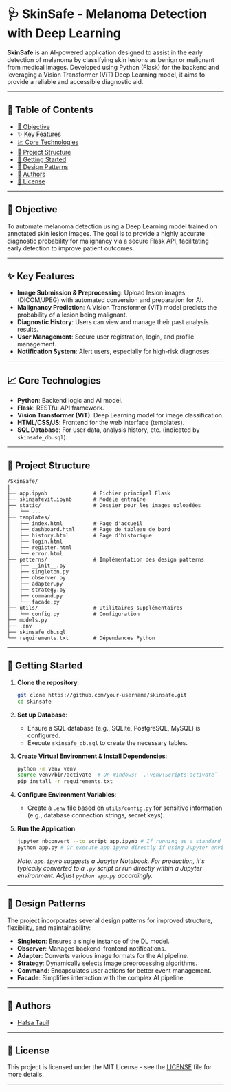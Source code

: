 
# 🩺 SkinSafe - Melanoma Detection with Deep Learning

**SkinSafe** is an AI-powered application designed to assist in the early detection of melanoma by classifying skin lesions as benign or malignant from medical images. Developed using Python (Flask) for the backend and leveraging a Vision Transformer (ViT) Deep Learning model, it aims to provide a reliable and accessible diagnostic aid.

---

## 📌 Table of Contents

- [🎯 Objective](#-objective)
- [✨ Key Features](#-key-features)
- [📈 Core Technologies](#-core-technologies)
- [📁 Project Structure](#-project-structure)
- [🚀 Getting Started](#-getting-started)
- [🎨 Design Patterns](#-design-patterns)
- [🤝 Authors](#-authors)
- [📃 License](#-license)

---

## 🎯 Objective

To automate melanoma detection using a Deep Learning model trained on annotated skin lesion images. The goal is to provide a highly accurate diagnostic probability for malignancy via a secure Flask API, facilitating early detection to improve patient outcomes.

---

## ✨ Key Features

-   **Image Submission & Preprocessing**: Upload lesion images (DICOM/JPEG) with automated conversion and preparation for AI.
-   **Malignancy Prediction**: A Vision Transformer (ViT) model predicts the probability of a lesion being malignant.
-   **Diagnostic History**: Users can view and manage their past analysis results.
-   **User Management**: Secure user registration, login, and profile management.
-   **Notification System**: Alert users, especially for high-risk diagnoses.

---

## 📈 Core Technologies

-   **Python**: Backend logic and AI model.
-   **Flask**: RESTful API framework.
-   **Vision Transformer (ViT)**: Deep Learning model for image classification.
-   **HTML/CSS/JS**: Frontend for the web interface (templates).
-   **SQL Database**: For user data, analysis history, etc. (indicated by `skinsafe_db.sql`).

---

## 📁 Project Structure
```
/SkinSafe/
|
├── app.ipynb               # Fichier principal Flask
├── skinsafevit.ipynb       # Modèle entraîné
├── static/                 # Dossier pour les images uploadées
│   └── ...
├── templates/
│   ├── index.html          # Page d'accueil
│   ├── dashboard.html      # Page de tableau de bord
│   ├── history.html        # Page d'historique
│   ├── login.html
│   ├── register.html
│   └── error.html
├── patterns/               # Implémentation des design patterns
│   ├── __init__.py
│   ├── singleton.py
│   ├── observer.py
│   ├── adapter.py
│   ├── strategy.py
│   ├── command.py
│   └── facade.py
├── utils/                  # Utilitaires supplémentaires
│   └── config.py           # Configuration
├── models.py
├── .env
├── skinsafe_db.sql
└── requirements.txt        # Dépendances Python
```
---

## 🚀 Getting Started

1.  **Clone the repository**:
    ```bash
    git clone https://github.com/your-username/skinsafe.git
    cd skinsafe
    ```

2.  **Set up Database**:
    -   Ensure a SQL database (e.g., SQLite, PostgreSQL, MySQL) is configured.
    -   Execute `skinsafe_db.sql` to create the necessary tables.

3.  **Create Virtual Environment & Install Dependencies**:
    ```bash
    python -m venv venv
    source venv/bin/activate  # On Windows: `.\venv\Scripts\activate`
    pip install -r requirements.txt
    ```

4.  **Configure Environment Variables**:
    -   Create a `.env` file based on `utils/config.py` for sensitive information (e.g., database connection strings, secret keys).

5.  **Run the Application**:
    ```bash
    jupyter nbconvert --to script app.ipynb # If running as a standard script
    python app.py # Or execute app.ipynb directly if using Jupyter environment
    ```
    _Note: `app.ipynb` suggests a Jupyter Notebook. For production, it's typically converted to a `.py` script or run directly within a Jupyter environment. Adjust `python app.py` accordingly._

---

## 🎨 Design Patterns

The project incorporates several design patterns for improved structure, flexibility, and maintainability:

-   **Singleton**: Ensures a single instance of the DL model.
-   **Observer**: Manages backend-frontend notifications.
-   **Adapter**: Converts various image formats for the AI pipeline.
-   **Strategy**: Dynamically selects image preprocessing algorithms.
-   **Command**: Encapsulates user actions for better event management.
-   **Facade**: Simplifies interaction with the complex AI pipeline.

---

## 🤝 Authors

-   [Hafsa Tauil](https://github.com/TauilHafsa)

---

## 📃 License

This project is licensed under the MIT License - see the [LICENSE](LICENSE) file for more details.


---






